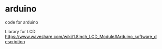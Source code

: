 # arduino
code for arduino

Library for LCD
https://www.waveshare.com/wiki/1.8inch_LCD_Module#Arduino_software_description
